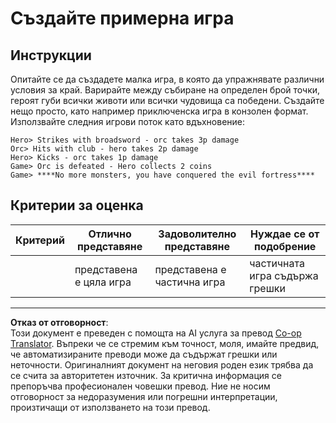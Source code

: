 <!--
CO_OP_TRANSLATOR_METADATA:
{
  "original_hash": "24201cf428c7edba1ccec2a78a0dd8f8",
  "translation_date": "2025-08-27T22:26:21+00:00",
  "source_file": "6-space-game/6-end-condition/assignment.md",
  "language_code": "bg"
}
-->
# Създайте примерна игра

## Инструкции

Опитайте се да създадете малка игра, в която да упражнявате различни условия за край. Варирайте между събиране на определен брой точки, героят губи всички животи или всички чудовища са победени. Създайте нещо просто, като например приключенска игра в конзолен формат. Използвайте следния игрови поток като вдъхновение:

```
Hero> Strikes with broadsword - orc takes 3p damage
Orc> Hits with club - hero takes 2p damage
Hero> Kicks - orc takes 1p damage
Game> Orc is defeated - Hero collects 2 coins
Game> ****No more monsters, you have conquered the evil fortress****
```

## Критерии за оценка

| Критерий | Отлично представяне    | Задоволително представяне   | Нуждае се от подобрение    |
| -------- | ---------------------- | --------------------------- | -------------------------- |
|          | представена е цяла игра | представена е частична игра | частичната игра съдържа грешки |

---

**Отказ от отговорност**:  
Този документ е преведен с помощта на AI услуга за превод [Co-op Translator](https://github.com/Azure/co-op-translator). Въпреки че се стремим към точност, моля, имайте предвид, че автоматизираните преводи може да съдържат грешки или неточности. Оригиналният документ на неговия роден език трябва да се счита за авторитетен източник. За критична информация се препоръчва професионален човешки превод. Ние не носим отговорност за недоразумения или погрешни интерпретации, произтичащи от използването на този превод.